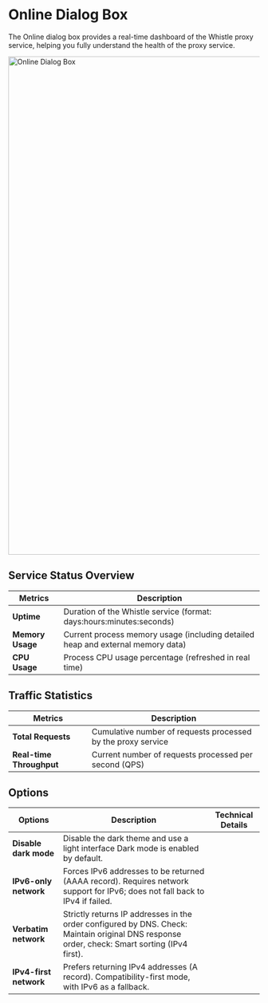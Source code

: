 # Online Dialog Box

The Online dialog box provides a real-time dashboard of the Whistle proxy service, helping you fully understand the health of the proxy service.

<img src="/img/online.png" alt="Online Dialog Box" width="1000" />

## Service Status Overview

| Metrics | Description |
| -------------- | --------------------------------------------------- |
| **Uptime** | Duration of the Whistle service (format: days:hours:minutes:seconds) |
| **Memory Usage** | Current process memory usage (including detailed heap and external memory data) |
| **CPU Usage** | Process CPU usage percentage (refreshed in real time) |

## Traffic Statistics

| Metrics | Description |
| -------------- | ------------------------------------------- |
| **Total Requests** | Cumulative number of requests processed by the proxy service |
| **Real-time Throughput** | Current number of requests processed per second (QPS) |

## Options

| Options | Description | Technical Details |
| ---- | ---- | -------- |
| **Disable dark mode** | Disable the dark theme and use a light interface Dark mode is enabled by default.
|**IPv6-only network** | Forces IPv6 addresses to be returned (AAAA record). Requires network support for IPv6; does not fall back to IPv4 if failed.
|**Verbatim network** | Strictly returns IP addresses in the order configured by DNS. Check: Maintain original DNS response order, check: Smart sorting (IPv4 first).
|**IPv4-first network** | Prefers returning IPv4 addresses (A record). Compatibility-first mode, with IPv6 as a fallback.
